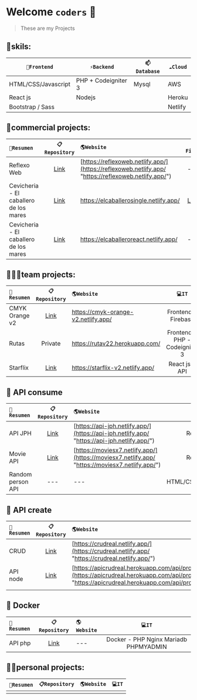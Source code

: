 # Welcome `coders` 👋


> These are my Projects

## 🔭skils:

| `🔭Frontend` | `⚡Backend` | `📫Database` | `☁️Cloud` |
| ------ | ------ | ------ | ------ |
| HTML/CSS/Javascript | PHP + Codeigniter 3 | Mysql | AWS |
| React js | Nodejs |  | Heroku |
| Bootstrap / Sass |  |  | Netlify |


## 💼commercial projects:

|`🚀Resumen` | `📋Repository` | `🌎Website` | `🎨Figma` |
| :------ | :------: | :------ | :------: |
| Reflexo Web | [Link](https://github.com/storres20/reflexoWeb "Link") | [https://reflexoweb.netlify.app/](https://reflexoweb.netlify.app/ "https://reflexoweb.netlify.app/") | --- |
| Cevicheria - El caballero de los mares | [Link](https://github.com/storres20/elcaballerosingle "Link") | https://elcaballerosingle.netlify.app/ | [Link](https://www.figma.com/file/li6agWiNyBh7ptkjsp9aWR/cebicheria?node-id=0%3A1 "Link") |
| Cevicheria - El caballero de los mares | [Link](https://github.com/storres20/caballeroreact "Link") | https://elcaballeroreact.netlify.app/ | --- |


## 👨‍👦‍👦team projects:
|`🚀Resumen` | `📋Repository` | `🌎Website` | `💻IT` | `🎨Figma` |
| :------ | :------: | :------ | :------: | :------: |
| CMYK Orange v2 | [Link](https://github.com/storres20/cmyk-orange-v2 "Link") | https://cmyk-orange-v2.netlify.app/ | Frontend + Firebase | [Link](https://www.figma.com/file/6PfcEJtVOg1H9ot4owLjNl/ColabOrange-CMYK-fork?node-id=0%3A1 "Link") |
| Rutas | Private | https://rutav22.herokuapp.com/ | Frontend + PHP - Codeigniter 3 | [Link](https://www.figma.com/file/CV0BmYQEau9bLiV9oFfMqj/Rutas?node-id=0%3A1 "Link") |
| Starflix | [Link](https://github.com/storres20/starflix "Link") | https://starflix-v2.netlify.app/ | React js + API | --- |


## 🧩 API consume

|`🚀Resumen` | `📋Repository` | `🌎Website` | `💻IT` |
| :------ | :------: | :------ | :------: |
| API JPH | [Link](https://github.com/storres20/api-jph "Link") | [https://api-jph.netlify.app/](https://api-jph.netlify.app/ "https://api-jph.netlify.app/") | React js |
| Movie API | [Link](https://github.com/storres20/movies-react "Link") | [https://moviesx7.netlify.app/](https://moviesx7.netlify.app/ "https://moviesx7.netlify.app/") | React js |
| Random person API | --- | --- | HTML/CSS/Javascript |


## 🧩 API create

|`🚀Resumen` | `📋Repository` | `🌎Website` | `💻IT` |
| :------ | :------: | :------ | :------: |
| CRUD | [Link](https://github.com/storres20/crud "Link") | [https://crudreal.netlify.app/](https://crudreal.netlify.app/ "https://crudreal.netlify.app/") | React js |
| API node | [Link](https://github.com/storres20/api "Link") | [https://apicrudreal.herokuapp.com/api/products](https://apicrudreal.herokuapp.com/api/products "https://apicrudreal.herokuapp.com/api/products") | Node js |
|  |  |  |  |


## 🐳 Docker

|`🚀Resumen` | `📋Repository` | `🌎Website` | `💻IT` |
| :------ | :------: | :------ | :------: |
| API php | [Link](https://github.com/storres20/apiphp "Link") | --- | Docker - PHP Nginx Mariadb PHPMYADMIN |


## 👨‍💻personal projects:

|`🚀Resumen` | `📋Repository` | `🌎Website` | `💻IT` |
| :------ | :------: | :------ | :------: |
| | | | |




<!--
**storres20/storres20** is a ✨ _special_ ✨ repository because its `README.md` (this file) appears on your GitHub profile.

Here are some ideas to get you started:

- 🔭 I’m currently working on ...
- 🌱 I’m currently learning ...
- 👯 I’m looking to collaborate on ...
- 🤔 I’m looking for help with ...
- 💬 Ask me about ...
- 📫 How to reach me: ...
- 😄 Pronouns: ...
- ⚡ Fun fact: ...
-->
